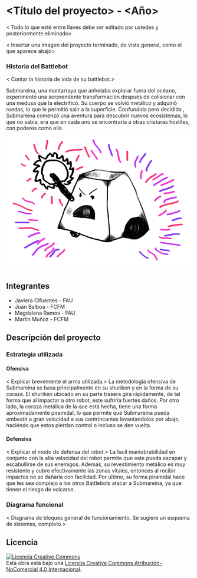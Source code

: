 # <Título del proyecto> - <Año>
< Todo lo que esté entre llaves debe ser editado por ustedes y posteriormente eliminado>

< Insertar una imagen del proyecto terminado, de vista general, como el que aparece abajo>

### Historia del Battlebot
< Contar la historia de vida de su battlebot.>

  Submareina, una mantarraya que anhelaba explorar fuera del océano, experimentó una sorprendente transformación después de colisionar con una medusa que la electrificó. Su cuerpo se volvió metálico y adquirió ruedas, lo que le permitió salir a la superficie. Confundida pero decidida , Submareina comenzó una aventura para descubrir nuevos ecosistemas, lo que no sabía, era que en cada uno se encontraría a otras criaturas hostiles, con poderes como ella.

  
![Robot Ejemplo](/multimedia/robot_ejemplo.png)

## Integrantes
- Javiera Cifuentes - FAU
- Juan Balboa - FCFM
- Magdalena Ramos - FAU
- Martín Muñoz - FCFM


## Descripción del proyecto
  
### Estrategia utilizada
  
#### Ofensiva
< Explicar brevemente el arma utilizada.>
La metodología ofensiva de Submareina se basa principalmente en su shuriken y en la forma de su coraza. El shuriken ubicado en su parte trasera gira rápidamente, de tal forma que al impactar a otro robot, este sufriría fuertes daños. Por otro lado, la coraza metálica de la que está hecha, tiene una forma aproximadamente piramidal, lo que permite que Submareina pueda embestir a gran velocidad a sus contrincantes levantandolos por abajo, haciéndo que estos pierdan control o incluso se den vuelta.
#### Defensiva
< Explicar el modo de defensa del robot.>
  La facil maniobrabilidad en conjunto con la alta velocidad del robot permite que este pueda escapar y escabullirse de sus enemigos. Además, su revestimiento metálico es muy resistente y cubre efectivamente las zonas vitales, entonces al recibir impactos no se dañaría con facilidad. Por último, su forma piramidal hace que les sea complejo a los otros Battlebots atacar a Submareina, ya que tienen el riesgo de volcarse.
### Diagrama funcional
< Diagrama de bloques general de funcionamiento. Se sugiere un esquema de sistemas, completo.>

## Licencia
<a rel="license" href="http://creativecommons.org/licenses/by-nc/4.0/"><img alt="Licencia Creative Commons" style="border-width:0" src="https://i.creativecommons.org/l/by-nc/4.0/88x31.png" /></a><br />Esta obra está bajo una <a rel="license" href="http://creativecommons.org/licenses/by-nc/4.0/">Licencia Creative Commons Atribución-NoComercial 4.0 Internacional</a>.
